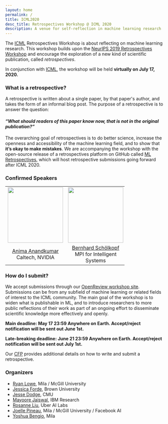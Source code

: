```yaml
---
layout: home
permalink: /
title: ICML2020
desc_title: Retrospectives Workshop @ ICML 2020
description: A venue for self-reflection in machine learning research
---
```



The [ICML](https://icml.cc/) Retrospectives Workshop is about reflecting on machine learning research. This workshop builds upon the [NeurIPS 2019 Retrospectives Workshop](https://ml-retrospectives.github.io/neurips2019/) and encourage the exploration of a new kind of scientific publication, called *retrospectives*.

In conjunction with [ICML](https://icml.cc/), the workshop will be held **virtually on July 17, 2020.**


### What is a retrospective?

A retrospective is written about a single paper, by that paper's author, and takes the form of an informal blog post. The purpose of a retrospective is to answer the question:

#### *“What should readers of this paper know now, that is not in the original publication?”*

The overarching goal of retrospectives is to do better science, increase the openness and accessibility of the machine learning field, and to show that **it’s okay to make mistakes**.
We are accompanying the workshop with the open-source release of a retrospectives platform on GitHub called [ML Retrospectives](https://ml-retrospectives.github.io/), which will host retrospective submissions going forward after ICML 2020.

### Confirmed Speakers

<table style="width:75%">
  <tr>
    <td style="text-align:center"><img src="http://tensorlab.cms.caltech.edu/users/anima/images/DP.png" height="175"></td>
    <td style="text-align:center"><img src="https://www.is.mpg.de/uploads/employee/image/145/L1170153.jpg" height="175"></td>
    <td style="text-align:center"><img src="https://images.ctfassets.net/8wprhhvnpfc0/6hLLZq4X1hVzRGwwrIQOvc/9791f266fcb65b02c3aec680de7dd023/Deborah_Raji_headshot.jpg" height="175"></td>
    <td style="text-align:center"><img src="https://www.cs.toronto.edu/~cmaddis/pic/HEADSHOT_IAS4x5.jpg" height="175"></td>
    <td style="text-align:center"><img src="https://www.cse.ust.hk/admin/people/faculty/photos/pascale.jpg" height="175"></td>
  </tr>
  <tr>
    <td style="text-align:center"><a href="http://tensorlab.cms.caltech.edu/users/anima/">Anima Anandkumar</a> <br> Caltech, NVIDIA</td>
    <td style="text-align:center"><a href="https://www.is.mpg.de/~bs">Bernhard Schölkopf</a> <br>MPI for Intelligent Systems</td>
    <td style="text-align:center"><a href="https://ainowinstitute.org/people/deborah-raji.html">Deborah Raji</a> <br> NYU AI Now</td>
    <td style="text-align:center"><a href="https://www.cs.toronto.edu/~cmaddis/">Chris Madison</a> <br> University of Toronto</td>
    <td style="text-align:center"><a href="https://pascale.home.ece.ust.hk/">Pascale Fung</a> <br> HKUST</td>
  </tr>
</table>


### How do I submit?

We accept submissions through our [OpenReview workshop site](https://openreview.net/group?id=ICML.cc/2020/Workshop/ML_Retrospectives). Submissions can be from any subfield of machine learning or related fields of interest to the ICML community.  The main goal of the workshop is to widen what is publishable in ML, and to introduce researchers to more public reflections of their work as part of an ongoing effort to disseminate scientific knowledge more effectively and openly.

**Main deadline: May 17 23:59 Anywhere on Earth. Accept/reject notification will be sent out June 1st.**

**Late-breaking deadline: June 21 23:59 Anywhere on Earth. Accept/reject notification will be sent out July 1st.**

Our [CFP](https://ml-retrospectives.github.io/icml2020/cfp/) provides additional details on how to write and submit a retrospective.

### Organizers

* [Ryan Lowe](https://www.cs.mcgill.ca/~rlowe1/), Mila / McGill University
* [Jessica Forde](https://github.com/jzf2101), Brown University
* [Jesse Dodge](http://www.cs.cmu.edu/~jessed/), CMU
* [Mayoore Jaiswal](https://scholar.google.com/citations?user=Ek3v6HcAAAAJ&hl=en), IBM Research
* [Rosanne Liu](http://www.rosanneliu.com/), Uber AI Labs
* [Joelle Pineau](https://www.cs.mcgill.ca/~jpineau/), Mila / McGill University / Facebook AI
* [Yoshua Bengio](https://mila.quebec/en/yoshua-bengio/), Mila
